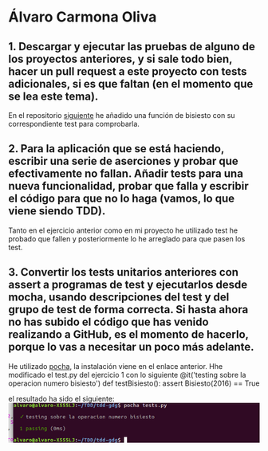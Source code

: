 # Álvaro Carmona Oliva


## 1. Descargar y ejecutar las pruebas de alguno de los proyectos anteriores, y si sale todo bien, hacer un pull request a este proyecto con tests adicionales, si es que faltan (en el momento que se lea este tema).
En el repositorio [siguiente](https://github.com/alvarocarmona6/tdd-gdg) he añadido una función de bisiesto con su correspondiente test para comprobarla.

## 2. Para la aplicación que se está haciendo, escribir una serie de aserciones y probar que efectivamente no fallan. Añadir tests para una nueva funcionalidad, probar que falla y escribir el código para que no lo haga (vamos, lo que viene siendo TDD).
Tanto en el ejercicio anterior como en mi proyecto he utilizado test he probado que fallen y posteriormente lo he arreglado para que pasen los test.

## 3. Convertir los tests unitarios anteriores con assert a programas de test y ejecutarlos desde mocha, usando descripciones del test y del grupo de test de forma correcta. Si hasta ahora no has subido el código que has venido realizando a GitHub, es el momento de hacerlo, porque lo vas a necesitar un poco más adelante.
He utilizado [pocha](https://github.com/rlgomes/pocha), la instalación viene en el enlace anterior. Hhe modificado el test.py del ejercicio 1 con lo siguiente
        @it('testing sobre la operacion numero bisiesto') 
        def testBisiesto():
        assert Bisiesto(2016) == True

el resultado ha sido el siguiente:
![captura](https://github.com/alvarocarmona6/Ejercicios-IV/blob/master/capturas/ejercicio3.png)


